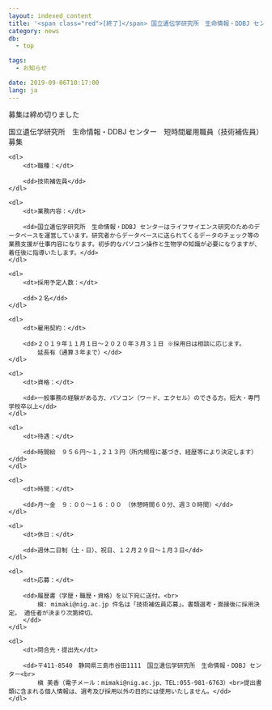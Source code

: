 ```yaml
---
layout: indexed_content
title: '<span class="red">[終了]</span> 国立遺伝学研究所　生命情報・DDBJ センター　短時間雇用職員（技術補佐員）募集'
category: news
db:
  - top

tags:
  - お知らせ

date: 2019-09-06T10:17:00
lang: ja
---
```


<p class="red">募集は締め切りました</p>国立遺伝学研究所　生命情報・DDBJ センター　短時間雇用職員（技術補佐員）募集

<div class="recruit">

    <dl>
        <dt>職種：</dt>

        <dd>技術補佐員</dd>
    </dl>

    <dl>
        <dt>業務内容：</dt>

        <dd>国立遺伝学研究所　生命情報・DDBJ センターはライフサイエンス研究のためのデータベースを運営しています。研究者からデータベースに送られてくるデータのチェック等の業務支援が仕事内容になります。初歩的なパソコン操作と生物学の知識が必要になりますが、着任後に指導いたします。</dd>
    </dl>

    <dl>
        <dt>採用予定人数：</dt>

        <dd>２名</dd>
    </dl>

    <dl>
        <dt>雇用契約：</dt>

        <dd>２０１９年１１月１日～２０２０年３月３１日 ※採用日は相談に応じます。
            延長有（通算３年まで）</dd>
    </dl>

    <dl>
        <dt>資格：</dt>

        <dd>一般事務の経験がある方、パソコン（ワード、エクセル）のできる方。短大・専門学校卒以上</dd>
    </dl>

    <dl>
        <dt>待遇：</dt>

        <dd>時間給　９５６円～１,２１３円（所内規程に基づき、経歴等により決定します）</dd>
    </dl>

    <dl>
        <dt>時間：</dt>

        <dd>月～金　９：００～１６：００　（休憩時間６０分、週３０時間）</dd>
    </dl>

    <dl>
        <dt>休日：</dt>

        <dd>週休二日制（土・日）、祝日、１２月２９日～１月３日</dd>
    </dl>

    <dl>
        <dt>応募：</dt>

        <dd>履歴書（学歴・職歴・資格）を以下宛に送付。<br>
            槇: mimaki@nig.ac.jp 件名は「技術補佐員応募」。書類選考・面接後に採用決定。 適任者が決まり次第締切。
        </dd>
    </dl>

    <dl>
        <dt>問合先・提出先</dt>

        <dd>〒411-8540　静岡県三島市谷田1111　国立遺伝学研究所　生命情報・DDBJ センター<br>
            槇 美香（電子メール：mimaki@nig.ac.jp、TEL:055-981-6763）<br>提出書類に含まれる個人情報は、選考及び採用以外の目的には使用いたしません。</dd>
    </dl>

</div>
<!-- .recruit -->
